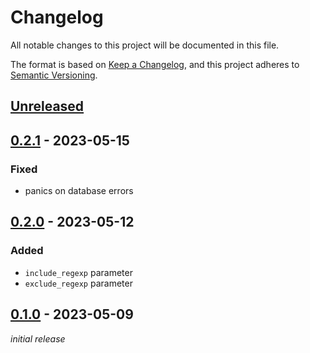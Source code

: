 # Changelog
All notable changes to this project will be documented in this file.

The format is based on [Keep a Changelog](https://keepachangelog.com/en/1.0.0/),
and this project adheres to [Semantic Versioning](https://semver.org/spec/v2.0.0.html).

## [Unreleased]

## [0.2.1] - 2023-05-15
### Fixed
- panics on database errors

## [0.2.0] - 2023-05-12
### Added
- `include_regexp` parameter
- `exclude_regexp` parameter

## [0.1.0] - 2023-05-09
*initial release*

[Unreleased]: https://github.com/nekr0z/waechter/compare/v0.2.1..HEAD
[0.2.1]: https://github.com/nekr0z/waechter/releases/tag/v0.2.1
[0.2.0]: https://github.com/nekr0z/waechter/releases/tag/v0.2.0
[0.1.0]: https://github.com/nekr0z/waechter/releases/tag/v0.1.0
